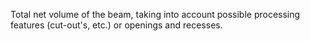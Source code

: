 ﻿Total net volume of the beam, taking into account possible processing features (cut-out's, etc.) or openings and recesses.